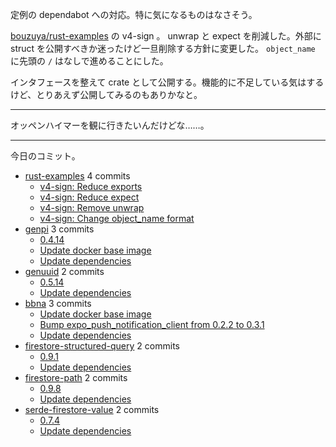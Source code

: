定例の dependabot への対応。特に気になるものはなさそう。

[bouzuya/rust-examples] の v4-sign 。 unwrap と expect を削減した。外部に struct を公開すべきか迷ったけど一旦削除する方針に変更した。 `object_name` に先頭の `/` はなしで進めることにした。

インタフェースを整えて crate として公開する。機能的に不足している気はするけど、とりあえず公開してみるのもありかなと。

---

オッペンハイマーを観に行きたいんだけどな……。

---

今日のコミット。

- [rust-examples](https://github.com/bouzuya/rust-examples) 4 commits
  - [v4-sign: Reduce exports](https://github.com/bouzuya/rust-examples/commit/7e5e839185c6b10538669102ee1bbc6dd3bffe23)
  - [v4-sign: Reduce expect](https://github.com/bouzuya/rust-examples/commit/b4745846720fe6eaddb031ef05f4fa6ddec074df)
  - [v4-sign: Remove unwrap](https://github.com/bouzuya/rust-examples/commit/9fceb476374425bd197a27e4afc8feedcc449915)
  - [v4-sign: Change object_name format](https://github.com/bouzuya/rust-examples/commit/9f743d28067b1c31e751e85ead53e695c410a544)
- [genpi](https://github.com/bouzuya/genpi) 3 commits
  - [0.4.14](https://github.com/bouzuya/genpi/commit/a7c13cd934ac8146ec4ed64b507778635139ff5e)
  - [Update docker base image](https://github.com/bouzuya/genpi/commit/66a974db70cb5ff8282b4f927dd7abd1e043c31a)
  - [Update dependencies](https://github.com/bouzuya/genpi/commit/26eae921ce942e6489883255c6ecc289b5caa567)
- [genuuid](https://github.com/bouzuya/genuuid) 2 commits
  - [0.5.14](https://github.com/bouzuya/genuuid/commit/f3b5cf02f4c6b547edd613788a0fb1dd17d3c4a5)
  - [Update dependencies](https://github.com/bouzuya/genuuid/commit/eefe51e11f0f61fd4950bbe2a12251b815dffdfe)
- [bbna](https://github.com/bouzuya/bbna) 3 commits
  - [Update docker base image](https://github.com/bouzuya/bbna/commit/920ee1b74dddcc901defbc75b63e28c0921b078f)
  - [Bump expo_push_notification_client from 0.2.2 to 0.3.1](https://github.com/bouzuya/bbna/commit/3d3fb66d3f2c5e2984646c2429339e12e9c2a724)
  - [Update dependencies](https://github.com/bouzuya/bbna/commit/9d919373a7098c7c87d11b625495f9384d51d086)
- [firestore-structured-query](https://github.com/bouzuya/firestore-structured-query) 2 commits
  - [0.9.1](https://github.com/bouzuya/firestore-structured-query/commit/34388aa081fc38eb4904edfee17dd39ad3201a8b)
  - [Update dependencies](https://github.com/bouzuya/firestore-structured-query/commit/ed152bb1c3c954095517457f3f1e0a7615d3b347)
- [firestore-path](https://github.com/bouzuya/firestore-path) 2 commits
  - [0.9.8](https://github.com/bouzuya/firestore-path/commit/29afb34f9d75eb4bbfdeb2c58f19b7c356e3f281)
  - [Update dependencies](https://github.com/bouzuya/firestore-path/commit/b5246ddf2fa50e4c7d1b2d8aa2cbc3babaaa5cb7)
- [serde-firestore-value](https://github.com/bouzuya/serde-firestore-value) 2 commits
  - [0.7.4](https://github.com/bouzuya/serde-firestore-value/commit/b37e81e4ee9a4e24c2296a97a4aaecfc4bc2e41c)
  - [Update dependencies](https://github.com/bouzuya/serde-firestore-value/commit/3a78d708ee0166c6503bd4e15bbe1e0a570e54b9)

[bouzuya/rust-examples]: https://github.com/bouzuya/rust-examples
